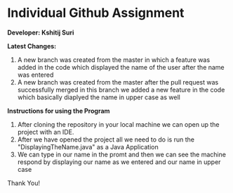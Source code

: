 # Individual Github Assignment
**Developer: Kshitij Suri**

**Latest Changes:**

1. A new branch was created from the master in which a feature was added in the code which displayed the name of the user after the name was entered
2. A new branch was created from the master after the pull request was successfully merged in this branch we added a new feature in the code which basically diaplyed the name in upper case as well

**Instructions for using the Program**

1. After cloning the repository in your local machine we can open up the project with an IDE.
2. After we have opened the project all we need to do is run the "DisplayingTheName.java" as a Java Application
3. We can type in our name in the promt and then we can see the machine respond by displaying our name as we entered and our name in upper case

Thank You!
